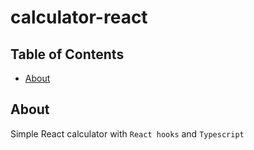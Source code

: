 # calculator-react

## Table of Contents

- [About](#about)

## About <a name = "about"></a>

Simple React calculator with `React hooks` and `Typescript`
